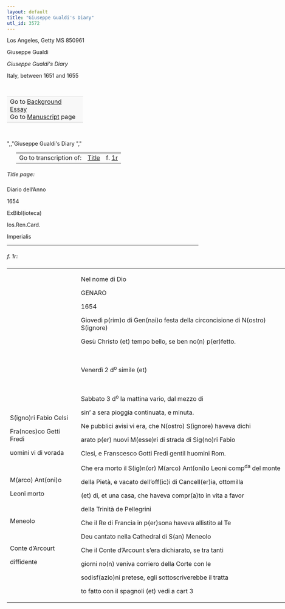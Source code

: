 ```yaml
---
layout: default
title: "Giuseppe Gualdi's Diary"
utl_id: 3572
---
```



Los Angeles, Getty MS 850961


Giuseppe Gualdi


*Giuseppe Gualdi's Diary*


Italy, between 1651 and 1655


 

<table border="0.5" cellpadding="1" cellspacing="1" style="width: 200px; background-color:#F8F8F8;"><tbody style="border-color:#ccc"><tr style="border-color:#ccc"><td>Go to <a href="https://centerfordigitalhumanities.github.io/Newberry-Italian-paleography/essay/322" target="_blank">Background Essay</a><br />
			Go to <a href="https://centerfordigitalhumanities.github.io/Newberry-Italian-paleography/www/record.html?id=322" target="_blank">Manuscript</a> page</td>
</tr></tbody></table>
 

",,"Giuseppe Gualdi's Diary
","
<table border="0.5" cellpadding="1" cellspacing="1" style="width: 320px; margin-left: 0.25in;"><tbody><tr style="border-color:#B3B6B7"><td style="text-align:center">Go to transcription of:</td>
<td style="text-align:center"><a href="#1">Title</a></td>
<td style="text-align:center">f. <a href="#2">1r</a></td>
</tr></tbody></table>
<h5 id="1" style="color:#555;">Title page:</h5>

Diario dell’Anno


1654


ExBibl(ioteca)


Ios.Ren.Card.


Imperialis


<hr /><h5 id="2" style="color:#555;">f. 1r:</h5>
<table border="0" cellpadding="1" cellspacing="1" style="width: 750px;"><tbody><tr><td>

 


 


 


 


 


 


 


 


S(igno)ri Fabio Celsi


Fra(nces)co Getti Fredi


uomini vi di vorada


 


M(arco) Ant(oni)o


Leoni morto


 


Meneolo


 


Conte d’Arcourt


diffidente

</td>
<td>

Nel nome di Dio


GENARO


1654


Giovedì p(rim)o di Gen(nai)o festa della circoncisione di N(ostro) S(ignore)


Gesù Christo (et) tempo bello, se ben no(n) p(er)fetto.


 


Venerdì 2 d<sup>o</sup> simile (et)


 


Sabbato 3 d<sup>o</sup> la mattina vario, dal mezzo di


sin’ a sera pioggia continuata, e minuta.


Ne pubblici avisi vi era, che N(ostro) S(ignore) haveva dichi


arato p(er) nuovi M(esse)ri di strada di Sig(no)ri Fabio


Clesi, e Franscesco Gotti Fredi gentil huomini Rom.


Che era morto il S(ig)n(or) M(arco) Ant(oni)o Leoni comp<sup>da</sup> del monte


della Pietà, e vacato dell’off(ic)i di Cancell(er)ia, ottomilla


(et) di, et una casa, che haveva compr(a)to in vita a favor


della Trinità de Pellegrini


Che il Re di Francia in p(er)sona haveva allistito al Te


Deu cantato nella Cathedral di S(an) Meneolo


Che il Conte d’Arcount s’era dichiarato, se tra tanti


giorni no(n) veniva corriero della Corte con le


sodisf(azio)ni pretese, egli sottoscriverebbe il tratta


to fatto con il spagnoli (et) vedi a cart 3

</td>
</tr></tbody></table>
 

